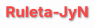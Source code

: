 # Ruleta-JyN
<!DOCTYPE html>
<html lang="es">
<head>
    <meta charset="UTF-8">
    <meta name="viewport" content="width=device-width, initial-scale=1.0">
    <title>Ruleta JyN Store</title>
   </head>
 <style>
        * {
            margin: 0;
            padding: 0;
            box-sizing: border-box;
        }

        body {
            font-family: 'Arial', sans-serif;
            background: linear-gradient(135deg, #2c2c2c 0%, #1a1a1a 100%);
            min-height: 100vh;
            display: flex;
            flex-direction: column;
            align-items: center;
            justify-content: center;
            color: white;
            overflow-x: hidden;
        }

        .header {
            display: flex;
            align-items: center;
            gap: 20px;
            margin-bottom: 30px;
        }

        .roblox-icon {
            width: 60px;
            height: 60px;
            background: #FF4444;
            border-radius: 10px;
            display: flex;
            align-items: center;
            justify-content: center;
            font-size: 24px;
            font-weight: bold;
            color: white;
            box-shadow: 0 4px 15px rgba(255, 68, 68, 0.3);
        }

        h1 {
            font-size: 2.5rem;
            font-weight: bold;
            color: #FF4444;
            text-shadow: 2px 2px 4px rgba(0,0,0,0.5);
        }

        .container {
            text-align: center;
            max-width: 1400px;
            width: 100%;
            padding: 20px;
        }

        .wheel-container {
            position: relative;
            display: inline-block;
            margin: 30px 0;
        }

        .wheel-svg {
            width: 400px;
            height: 400px;
            border-radius: 50%;
            border: 6px solid #FF4444;
            box-shadow: 0 0 30px rgba(255, 68, 68, 0.4);
            transition-timing-function: cubic-bezier(0.23, 1, 0.32, 1);
            background: #000;
        }

        .pointer {
            position: absolute;
            top: -15px;
            left: 50%;
            transform: translateX(-50%);
            width: 0;
            height: 0;
            border-left: 20px solid transparent;
            border-right: 20px solid transparent;
            border-top: 40px solid #FF4444;
            z-index: 10;
            filter: drop-shadow(0 3px 6px rgba(0,0,0,0.4));
        }

        .spin-button {
            background: linear-gradient(45deg, #FF4444, #CC3333);
            border: 2px solid #FF4444;
            padding: 15px 40px;
            font-size: 1.3rem;
            font-weight: bold;
            color: white;
            border-radius: 10px;
            cursor: pointer;
            margin: 30px 0;
            transition: all 0.3s ease;
            box-shadow: 0 4px 15px rgba(255, 68, 68, 0.3);
            text-transform: uppercase;
        }

        .spin-button:hover {
            background: linear-gradient(45deg, #CC3333, #AA2222);
            transform: translateY(-2px);
            box-shadow: 0 6px 20px rgba(255, 68, 68, 0.4);
        }

        .spin-button:disabled {
            background: #666;
            border-color: #666;
            cursor: not-allowed;
            transform: none;
        }

        .controls-grid {
            display: grid;
            grid-template-columns: 1fr 1fr;
            gap: 30px;
            margin: 30px 0;
            max-width: 1200px;
            margin-left: auto;
            margin-right: auto;
        }

        .control-panel {
            background: rgba(255, 68, 68, 0.1);
            border: 2px solid #FF4444;
            border-radius: 15px;
            padding: 25px;
        }

        .control-panel h3 {
            color: #FF4444;
            margin-bottom: 20px;
            font-size: 1.4rem;
            text-align: center;
        }

        .sections-container {
            display: flex;
            flex-direction: column;
            gap: 15px;
            margin-bottom: 20px;
        }

        .section-item {
            background: rgba(0,0,0,0.3);
            border: 1px solid #FF4444;
            border-radius: 10px;
            padding: 15px;
            display: grid;
            grid-template-columns: 2fr 80px 1fr;
            gap: 10px;
            align-items: center;
        }

        .section-item input {
            padding: 8px 12px;
            border: 2px solid #FF4444;
            border-radius: 5px;
            background: rgba(0,0,0,0.5);
            color: white;
            font-size: 1rem;
        }

        .section-item input:focus {
            outline: none;
            border-color: #FF6666;
            box-shadow: 0 0 10px rgba(255, 68, 68, 0.3);
        }

        .section-controls {
            display: flex;
            gap: 8px;
            justify-content: flex-end;
        }

        .color-picker {
            width: 35px;
            height: 35px;
            border: 2px solid #FF4444;
            border-radius: 5px;
            cursor: pointer;
            background: transparent;
        }

        .remove-btn {
            background: #FF4444;
            border: none;
            color: white;
            padding: 8px;
            border-radius: 5px;
            cursor: pointer;
            font-weight: bold;
            transition: all 0.3s ease;
            width: 35px;
            height: 35px;
            display: flex;
            align-items: center;
            justify-content: center;
        }

        .remove-btn:hover {
            background: #CC3333;
        }

        .add-section {
            background: linear-gradient(45deg, #28a745, #20c997);
            border: none;
            color: white;
            padding: 15px 30px;
            border-radius: 10px;
            cursor: pointer;
            font-weight: bold;
            font-size: 1.1rem;
            margin: 20px 10px;
            transition: all 0.3s ease;
            box-shadow: 0 4px 15px rgba(40, 167, 69, 0.3);
        }

        .add-section:hover {
            background: linear-gradient(45deg, #20c997, #17a2b8);
            transform: translateY(-2px);
        }

        .update-button {
            background: linear-gradient(45deg, #333, #555);
            border: 2px solid #FF4444;
            padding: 15px 30px;
            color: white;
            border-radius: 10px;
            cursor: pointer;
            font-weight: bold;
            font-size: 1.1rem;
            margin: 20px 10px;
            transition: all 0.3s ease;
            box-shadow: 0 4px 15px rgba(255, 68, 68, 0.3);
        }

        .update-button:hover {
            background: linear-gradient(45deg, #555, #777);
            transform: translateY(-2px);
        }

        .spin-settings {
            display: grid;
            grid-template-columns: 1fr 1fr;
            gap: 20px;
            margin-bottom: 20px;
        }

        .setting-item {
            display: flex;
            flex-direction: column;
            gap: 8px;
        }

        .setting-item label {
            color: #FF4444;
            font-weight: bold;
            font-size: 0.9rem;
        }

        .setting-item input {
            padding: 10px;
            border: 2px solid #FF4444;
            border-radius: 5px;
            background: rgba(0,0,0,0.5);
            color: white;
            font-size: 1rem;
        }

        .setting-item input:focus {
            outline: none;
            border-color: #FF6666;
            box-shadow: 0 0 10px rgba(255, 68, 68, 0.3);
        }

        .probability-display {
            background: rgba(0,0,0,0.3);
            border: 1px solid #FF4444;
            border-radius: 10px;
            padding: 20px;
            margin: 20px 0;
        }

        .probability-item {
            display: flex;
            justify-content: space-between;
            align-items: center;
            margin: 8px 0;
            padding: 8px;
            border-radius: 5px;
            background: rgba(255,255,255,0.05);
        }

        .probability-color {
            width: 20px;
            height: 20px;
            border-radius: 3px;
            border: 1px solid #fff;
            margin-right: 10px;
        }

        .links-section {
            background: rgba(0,0,0,0.5);
            border: 2px solid #FF4444;
            border-radius: 15px;
            padding: 25px;
            margin: 30px 0;
            display: flex;
            justify-content: center;
            gap: 30px;
            flex-wrap: wrap;
        }

        .link-button {
            display: flex;
            align-items: center;
            gap: 10px;
            padding: 15px 25px;
            background: linear-gradient(45deg, #FF4444, #CC3333);
            color: white;
            text-decoration: none;
            border-radius: 10px;
            font-weight: bold;
            transition: all 0.3s ease;
            box-shadow: 0 4px 15px rgba(255, 68, 68, 0.3);
        }

        .link-button:hover {
            background: linear-gradient(45deg, #CC3333, #AA2222);
            transform: translateY(-2px);
            box-shadow: 0 6px 20px rgba(255, 68, 68, 0.4);
        }

        .total-probability {
            background: rgba(255, 68, 68, 0.2);
            border: 2px solid #FF4444;
            border-radius: 10px;
            padding: 15px;
            margin: 15px 0;
            font-weight: bold;
            font-size: 1.2rem;
        }

        .error {
            color: #FF6666;
            background: rgba(255, 102, 102, 0.2);
            border: 1px solid #FF6666;
            padding: 10px;
            border-radius: 5px;
            margin: 10px 0;
        }

        .success {
            color: #28a745;
            background: rgba(40, 167, 69, 0.2);
            border: 1px solid #28a745;
            padding: 10px;
            border-radius: 5px;
            margin: 10px 0;
        }

        .result-overlay {
            position: fixed;
            top: 0;
            left: 0;
            width: 100%;
            height: 100%;
            background: rgba(0,0,0,0.9);
            display: flex;
            align-items: center;
            justify-content: center;
            z-index: 1000;
            animation: fadeIn 0.5s ease-in;
        }

        .result-content {
            background: linear-gradient(45deg, #FF4444, #CC3333);
            padding: 40px;
            border-radius: 20px;
            border: 4px solid #FF4444;
            text-align: center;
            font-size: 1.5rem;
            font-weight: bold;
            color: white;
            box-shadow: 0 10px 30px rgba(0,0,0,0.5);
            max-width: 500px;
            animation: slideIn 0.5s ease-out;
            position: relative;
            overflow: hidden;
        }

        .result-content.rare-prize {
            background: linear-gradient(45deg, #FFD700, #FFA500, #FF4500);
            border-color: #FFD700;
            animation: slideIn 0.5s ease-out, rarePulse 2s infinite;
            box-shadow: 0 0 50px rgba(255, 215, 0, 0.8);
        }

        .result-content.rare-prize::before {
            content: '';
            position: absolute;
            top: -50%;
            left: -50%;
            width: 200%;
            height: 200%;
            background: linear-gradient(45deg, transparent, rgba(255,255,255,0.3), transparent);
            animation: shine 2s infinite;
        }

        .confetti {
            position: absolute;
            width: 10px;
            height: 10px;
            background: #FFD700;
            animation: confettiFall 3s linear infinite;
        }

        @keyframes fadeIn {
            from { opacity: 0; }
            to { opacity: 1; }
        }

        @keyframes slideIn {
            from { transform: scale(0.8) translateY(-50px); opacity: 0; }
            to { transform: scale(1) translateY(0); opacity: 1; }
        }

        @keyframes rarePulse {
            0%, 100% { transform: scale(1); }
            50% { transform: scale(1.05); }
        }

        @keyframes shine {
            0% { transform: translateX(-100%) translateY(-100%) rotate(45deg); }
            100% { transform: translateX(100%) translateY(100%) rotate(45deg); }
        }

        @keyframes confettiFall {
            0% {
                transform: translateY(-100vh) rotate(0deg);
                opacity: 1;
            }
            100% {
                transform: translateY(100vh) rotate(360deg);
                opacity: 0;
            }
        }

        @media (max-width: 768px) {
            h1 {
                font-size: 2rem;
            }
            
            .wheel-svg {
                width: 320px;
                height: 320px;
            }

            .header {
                flex-direction: column;
                gap: 10px;
            }

            .controls-grid {
                grid-template-columns: 1fr;
            }

            .section-item {
                grid-template-columns: 1fr;
                gap: 10px;
            }

            .section-controls {
                justify-content: center;
            }

            .spin-settings {
                grid-template-columns: 1fr;
            }

            .links-section {
                flex-direction: column;
                align-items: center;
            }
        }
    </style>

<body>
    <div class="container">
        <div class="header">
            <div class="roblox-icon">👑</div>
            <h1>Ruleta JyN Store</h1>
            <div class="roblox-icon">👑</div>
        </div>
        
        <div class="wheel-container">
            <div class="pointer"></div>
            <canvas class="wheel-svg" id="wheelCanvas" width="400" height="400"></canvas>
        </div>

        <button class="spin-button" id="spinButton" onclick="spinWheel()">
            🎯 ¡GIRAR RULETA!
        </button>

        <div class="controls-grid">
            <!-- Panel de Secciones -->
            <div class="control-panel">
                <h3>⚙️ Configurar Secciones</h3>
                <div class="sections-container" id="sectionsContainer">
                    <!-- Las secciones se generarán dinámicamente -->
                </div>
                
                <div style="text-align: center;">
                    <button class="add-section" onclick="addSection()">+ Agregar Sección</button>
                    <button class="update-button" onclick="updateWheel()">🔄 Actualizar</button>
                </div>
                
                <div class="total-probability" id="totalProbability">
                    Total de Probabilidades: 0%
                </div>
            </div>

            <!-- Panel de Configuración de Giro -->
            <div class="control-panel">
                <h3>🎛️ Configuración de Giro</h3>
                <div class="spin-settings">
                    <div class="setting-item">
                        <label for="spinDuration">Duración (segundos)</label>
                        <input type="number" id="spinDuration" min="2" max="10" value="4" step="0.5">
                    </div>
                    <div class="setting-item">
                        <label for="spinSpeed">Velocidad (vueltas)</label>
                        <input type="number" id="spinSpeed" min="3" max="12" value="6" step="0.5">
                    </div>
                </div>
                
                <div class="probability-display">
                    <h3 style="color: #FF4444; text-align: center; margin-bottom: 15px;">📊 Probabilidades</h3>
                    <div id="probabilityList">
                        <!-- Se actualizará dinámicamente -->
                    </div>
                </div>
            </div>
        </div>

        <div class="links-section">
            <a href="https://discord.gg/XfFpMxYX8t" target="_blank" class="link-button">
                <span style="font-size: 1.5rem;">💬</span>
                <span>Únete al Discord</span>
            </a>
            <a href="https://www.roblox.com/es/communities/7588165/PUDIN-PUDIN-SORTEO#!/about" target="_blank" class="link-button">
                <span style="font-size: 1.5rem;">🎮</span>
                <span>Grupo de Roblox</span>
            </a>
        </div>
    </div>

    <script>
        let isSpinning = false;
        let currentRotation = 0;
        let sections = [
            { name: "Descuento 50%", probability: 10, color: "#FF4444", type: "discount", value: 50 },
            { name: "Descuento 20%", probability: 20, color: "#FF6666", type: "discount", value: 20 },
            { name: "Descuento 10%", probability: 30, color: "#FF8888", type: "discount", value: 10 },
            { name: "Descuento 5%", probability: 40, color: "#FFAAAA", type: "discount", value: 5 }
        ];

        // Configuración de sonidos
        const audioContext = new (window.AudioContext || window.webkitAudioContext)();
        
        function playSound(frequency, duration, type = 'sine') {
            const oscillator = audioContext.createOscillator();
            const gainNode = audioContext.createGain();
            
            oscillator.connect(gainNode);
            gainNode.connect(audioContext.destination);
            
            oscillator.frequency.value = frequency;
            oscillator.type = type;
            
            gainNode.gain.setValueAtTime(0.3, audioContext.currentTime);
            gainNode.gain.exponentialRampToValueAtTime(0.01, audioContext.currentTime + duration);
            
            oscillator.start(audioContext.currentTime);
            oscillator.stop(audioContext.currentTime + duration);
        }

        function playWinSound() {
            // Melodía de victoria
            const notes = [523, 659, 784, 1047]; // Do, Mi, Sol, Do alto
            notes.forEach((note, index) => {
                setTimeout(() => playSound(note, 0.3), index * 150);
            });
        }

        function playRareWinSound() {
            // Melodía épica para premios raros
            const notes = [
                {freq: 523, duration: 0.2}, // Do
                {freq: 659, duration: 0.2}, // Mi
                {freq: 784, duration: 0.2}, // Sol
                {freq: 1047, duration: 0.3}, // Do alto
                {freq: 1319, duration: 0.3}, // Mi alto
                {freq: 1568, duration: 0.5}  // Sol alto
            ];
            
            notes.forEach((note, index) => {
                setTimeout(() => playSound(note.freq, note.duration), index * 200);
            });
        }

        function generateSectionId() {
            return 'section_' + Math.random().toString(36).substr(2, 9);
        }

        function getRandomColor() {
            const colors = ['#FF4444', '#FF6666', '#FF8888', '#FFAAAA', '#44FF44', '#4444FF', '#FF44FF', '#44FFFF', '#FFFF44', '#FF8844', '#8844FF', '#44FF88'];
            return colors[Math.floor(Math.random() * colors.length)];
        }

        function renderSections() {
            const container = document.getElementById('sectionsContainer');
            container.innerHTML = '';

            sections.forEach((section, index) => {
                const sectionDiv = document.createElement('div');
                sectionDiv.className = 'section-item';
                sectionDiv.innerHTML = `
                    <input type="text" placeholder="Nombre" value="${section.name}" onchange="updateSectionName(${index}, this.value)">
                    <input type="number" placeholder="%" value="${section.probability}" min="0" max="100" onchange="updateSectionProbability(${index}, this.value)">
                    <div class="section-controls">
                        <input type="color" class="color-picker" value="${section.color}" onchange="updateSectionColor(${index}, this.value)">
                        <button class="remove-btn" onclick="removeSection(${index})" ${sections.length <= 2 ? 'disabled' : ''}>🗑️</button>
                    </div>
                `;
                container.appendChild(sectionDiv);
            });

            updateProbabilityDisplay();
        }

        function addSection() {
            const newSection = {
                name: `Nueva Sección ${sections.length + 1}`,
                probability: 0,
                color: getRandomColor(),
                type: "custom",
                value: 0
            };
            sections.push(newSection);
            renderSections();
        }

        function removeSection(index) {
            if (sections.length > 2) {
                sections.splice(index, 1);
                renderSections();
            }
        }

        function updateSectionName(index, value) {
            sections[index].name = value;
            updateProbabilityDisplay();
        }

        function updateSectionProbability(index, value) {
            sections[index].probability = Math.max(0, Math.min(100, parseFloat(value) || 0));
            updateProbabilityDisplay();
        }

        function updateSectionColor(index, value) {
            sections[index].color = value;
            updateProbabilityDisplay();
        }

        function updateProbabilityDisplay() {
            const totalProbability = sections.reduce((sum, section) => sum + section.probability, 0);
            const totalElement = document.getElementById('totalProbability');
            
            if (totalProbability === 100) {
                totalElement.innerHTML = `<span class="success">✅ Total: ${totalProbability}%</span>`;
            } else {
                totalElement.innerHTML = `<span class="error">⚠️ Total: ${totalProbability}% (debe ser 100%)</span>`;
            }

            const probabilityList = document.getElementById('probabilityList');
            probabilityList.innerHTML = '';

            sections.forEach(section => {
                const item = document.createElement('div');
                item.className = 'probability-item';
                item.innerHTML = `
                    <div style="display: flex; align-items: center;">
                        <div class="probability-color" style="background-color: ${section.color};"></div>
                        <span>${section.name}</span>
                    </div>
                    <span style="color: ${section.color}; font-weight: bold;">${section.probability}%</span>
                `;
                probabilityList.appendChild(item);
            });
        }

        function updateWheel() {
            const totalProbability = sections.reduce((sum, section) => sum + section.probability, 0);
            
            if (totalProbability !== 100) {
                alert('⚠️ El total de probabilidades debe ser exactamente 100%');
                return;
            }

            if (sections.length < 2) {
                alert('⚠️ Debe haber al menos 2 secciones');
                return;
            }

            drawWheel();
            alert('✅ Ruleta actualizada correctamente');
        }

        function drawWheel() {
            const canvas = document.getElementById('wheelCanvas');
            const ctx = canvas.getContext('2d');
            const centerX = canvas.width / 2;
            const centerY = canvas.height / 2;
            const radius = 180;

            ctx.clearRect(0, 0, canvas.width, canvas.height);

            if (sections.length === 0) return;

            const totalAngle = 2 * Math.PI;
            let currentAngle = -Math.PI / 2;

            sections.forEach((section) => {
                if (section.probability > 0) {
                    const sectionAngle = (section.probability / 100) * totalAngle;
                    const endAngle = currentAngle + sectionAngle;

                    ctx.beginPath();
                    ctx.moveTo(centerX, centerY);
                    ctx.arc(centerX, centerY, radius, currentAngle, endAngle);
                    ctx.closePath();
                    ctx.fillStyle = section.color;
                    ctx.fill();
                    ctx.strokeStyle = '#000';
                    ctx.lineWidth = 2;
                    ctx.stroke();

                    if (sectionAngle > 0.2) {
                        const textAngle = currentAngle + sectionAngle / 2;
                        const textDistance = radius * 0.7;
                        const textX = centerX + Math.cos(textAngle) * textDistance;
                        const textY = centerY + Math.sin(textAngle) * textDistance;

                        ctx.save();
                        ctx.translate(textX, textY);
                        
                        let rotationAngle = textAngle;
                        if (textAngle > Math.PI / 2 && textAngle < 3 * Math.PI / 2) {
                            rotationAngle += Math.PI;
                        }
                        ctx.rotate(rotationAngle);
                        
                        ctx.fillStyle = '#FFFFFF';
                        ctx.strokeStyle = '#000000';
                        ctx.lineWidth = 2;
                        ctx.font = 'bold 12px Arial';
                        ctx.textAlign = 'center';
                        ctx.textBaseline = 'middle';
                        
                        ctx.strokeText(section.name, 0, 0);
                        ctx.fillText(section.name, 0, 0);
                        
                        ctx.restore();
                    }

                    currentAngle = endAngle;
                }
            });
            
            ctx.beginPath();
            ctx.arc(centerX, centerY, 25, 0, 2 * Math.PI);
            ctx.fillStyle = '#FF4444';
            ctx.fill();
            ctx.strokeStyle = '#000';
            ctx.lineWidth = 3;
            ctx.stroke();
            
            ctx.fillStyle = 'white';
            ctx.font = 'bold 16px Arial';
            ctx.textAlign = 'center';
            ctx.textBaseline = 'middle';
            ctx.fillText('R$', centerX, centerY);
        }

        function getWinningSectionFromAngle(finalAngle) {
            const normalizedAngle = ((finalAngle % 360) + 360) % 360;
            const pointerAngle = (360 - normalizedAngle) % 360;
            
            let accumulatedAngle = 0;
            for (let i = 0; i < sections.length; i++) {
                const sectionAngle = (sections[i].probability / 100) * 360;
                if (pointerAngle >= accumulatedAngle && pointerAngle < accumulatedAngle + sectionAngle) {
                    return { section: sections[i], index: i };
                }
                accumulatedAngle += sectionAngle;
            }
            
            return { section: sections[0], index: 0 };
        }

        function createConfetti() {
            const colors = ['#FFD700', '#FF4500', '#FF69B4', '#00CED1', '#32CD32', '#FF1493'];
            
            for (let i = 0; i < 50; i++) {
                const confetti = document.createElement('div');
                confetti.className = 'confetti';
                confetti.style.backgroundColor = colors[Math.floor(Math.random() * colors.length)];
                confetti.style.left = Math.random() * 100 + '%';
                confetti.style.animationDelay = Math.random() * 3 + 's';
                confetti.style.animationDuration = (Math.random() * 3 + 2) + 's';
                document.body.appendChild(confetti);
                
                setTimeout(() => {
                    confetti.remove();
                }, 5000);
            }
        }

function spinWheel() {
            if (isSpinning) return;
            
            const totalProbability = sections.reduce((sum, section) => sum + section.probability, 0);
            if (totalProbability !== 100) {
                alert('⚠️ Configura las probabilidades correctamente antes de girar (debe sumar 100%)');
                return;
            }

            if (sections.length === 0) {
                alert('⚠️ Agrega al menos una sección para girar');
                return;
            }

            isSpinning = true;
            const spinButton = document.getElementById('spinButton');
            spinButton.disabled = true;
            spinButton.textContent = '🌀 GIRANDO...';

            // Obtener configuración de giro
            const duration = parseFloat(document.getElementById('spinDuration').value) * 1000;
            const speed = parseFloat(document.getElementById('spinSpeed').value);

            // Calcular ángulo final basado en probabilidades
            const randomValue = Math.random() * 100;
            let accumulatedProbability = 0;
            let targetSection = sections[0];
            let targetIndex = 0;

            for (let i = 0; i < sections.length; i++) {
                if (randomValue < accumulatedProbability + sections[i].probability) {
                    targetSection = sections[i];
                    targetIndex = i;
                    break;
                }
                accumulatedProbability += sections[i].probability;
            }

            // Calcular el ángulo donde debe detenerse
            let targetAngle = 90; // Empezamos en 90 grados (arriba donde está la flecha)
            for (let i = 0; i < targetIndex; i++) {
                targetAngle += (sections[i].probability / 100) * 360;
            }
            // Agregar una posición aleatoria dentro de la sección objetivo
            targetAngle += (sections[targetIndex].probability / 100) * 360 * Math.random();

            // Calcular rotación final (múltiples vueltas + posición final)
            const finalRotation = currentRotation + (speed * 360) + targetAngle;

            // Aplicar animación
            const canvas = document.getElementById('wheelCanvas');
            canvas.style.transition = `transform ${duration}ms cubic-bezier(0.23, 1, 0.32, 1)`;
            canvas.style.transform = `rotate(${finalRotation}deg)`;

            // Sonido de giro
            playSpinSound();

            currentRotation = finalRotation;

            // Resultado después de la animación
            setTimeout(() => {
                isSpinning = false;
                spinButton.disabled = false;
                spinButton.textContent = '🎯 ¡GIRAR RULETA!';
                
                // Verificar qué sección ganó basándose en la posición final de la flecha
                const winningSection = getWinningSectionFromAngle(finalRotation);
                showResult(winningSection.section);
            }, duration);
        }

        function playSpinSound() {
            // Sonido de giro progresivo
            let frequency = 200;
            const interval = setInterval(() => {
                playSound(frequency, 0.1, 'square');
                frequency += 20;
                if (frequency > 800) frequency = 200;
            }, 100);

            setTimeout(() => {
                clearInterval(interval);
            }, parseFloat(document.getElementById('spinDuration').value) * 1000);
        }

        function showResult(section) {
            // Determinar si es premio raro (probabilidad <= 15%)
            const isRare = section.probability <= 15;
            
            // Crear overlay de resultado
            const overlay = document.createElement('div');
            overlay.className = 'result-overlay';
            overlay.onclick = () => overlay.remove();

            const content = document.createElement('div');
            content.className = isRare ? 'result-content rare-prize' : 'result-content';
            
            let resultText = `🎉 ¡FELICIDADES! 🎉<br><br>`;
            resultText += `<div style="font-size: 2rem; margin: 20px 0;">${section.name}</div>`;
            
            if (section.type === 'discount') {
                resultText += `<div style="font-size: 1.2rem; opacity: 0.9;">¡Obtuviste un descuento del ${section.value}%!</div>`;
            } else {
                resultText += `<div style="font-size: 1.2rem; opacity: 0.9;">¡Has ganado este increíble premio!</div>`;
            }
            
            resultText += `<br><div style="font-size: 0.9rem; opacity: 0.7;">Haz clic para cerrar</div>`;
            
            content.innerHTML = resultText;
            overlay.appendChild(content);
            document.body.appendChild(overlay);

            // Efectos especiales para premios raros
            if (isRare) {
                playRareWinSound();
                createConfetti();
            } else {
                playWinSound();
            }

            // Auto-cerrar después de 10 segundos
            setTimeout(() => {
                if (overlay.parentNode) {
                    overlay.remove();
                }
            }, 10000);
        }

        // Inicialización
        document.addEventListener('DOMContentLoaded', function() {
            renderSections();
            drawWheel();
            
            // Permitir audio después de interacción del usuario
            document.addEventListener('click', function initAudio() {
                if (audioContext.state === 'suspended') {
                    audioContext.resume();
                }
                document.removeEventListener('click', initAudio);
            });
        });

        // Funciones adicionales para mejorar la experiencia
        function resetWheel() {
            if (isSpinning) return;
            
            const canvas = document.getElementById('wheelCanvas');
            canvas.style.transition = 'transform 1s ease-out';
            canvas.style.transform = 'rotate(0deg)';
            currentRotation = 0;
        }

        function exportConfiguration() {
            const config = {
                sections: sections,
                spinDuration: document.getElementById('spinDuration').value,
                spinSpeed: document.getElementById('spinSpeed').value
            };
            
            const dataStr = JSON.stringify(config, null, 2);
            const dataBlob = new Blob([dataStr], {type: 'application/json'});
            const url = URL.createObjectURL(dataBlob);
            
            const link = document.createElement('a');
            link.href = url;
            link.download = 'ruleta_config.json';
            link.click();
            
            URL.revokeObjectURL(url);
        }

        function importConfiguration(event) {
            const file = event.target.files[0];
            if (!file) return;
            
            const reader = new FileReader();
            reader.onload = function(e) {
                try {
                    const config = JSON.parse(e.target.result);
                    
                    if (config.sections && Array.isArray(config.sections)) {
                        sections = config.sections;
                        renderSections();
                        drawWheel();
                    }
                    
                    if (config.spinDuration) {
                        document.getElementById('spinDuration').value = config.spinDuration;
                    }
                    
                    if (config.spinSpeed) {
                        document.getElementById('spinSpeed').value = config.spinSpeed;
                    }
                    
                    alert('✅ Configuración importada correctamente');
                } catch (error) {
                    alert('❌ Error al importar configuración: ' + error.message);
                }
            };
            reader.readAsText(file);
        }

        // Funciones de validación
        function validateProbabilities() {
            const total = sections.reduce((sum, section) => sum + section.probability, 0);
            return total === 100;
        }

        function autoAdjustProbabilities() {
            if (sections.length === 0) return;
            
            const evenProbability = Math.floor(100 / sections.length);
            const remainder = 100 - (evenProbability * sections.length);
            
            sections.forEach((section, index) => {
                section.probability = evenProbability + (index < remainder ? 1 : 0);
            });
            
            renderSections();
            drawWheel();
        }

        // Agregar botones adicionales al HTML
        function addExtraControls() {
            const controlsSection = document.querySelector('.control-panel');
            const extraButtons = document.createElement('div');
            extraButtons.style.textAlign = 'center';
            extraButtons.style.marginTop = '20px';
            extraButtons.innerHTML = `
                <button class="update-button" onclick="resetWheel()" style="margin: 5px;">🔄 Resetear</button>
                <button class="update-button" onclick="autoAdjustProbabilities()" style="margin: 5px;">⚡ Auto-Ajustar</button>
                <button class="update-button" onclick="exportConfiguration()" style="margin: 5px;">💾 Exportar</button>
                <input type="file" id="importFile" accept=".json" onchange="importConfiguration(event)" style="display: none;">
                <button class="update-button" onclick="document.getElementById('importFile').click()" style="margin: 5px;">📁 Importar</button>
            `;
            controlsSection.appendChild(extraButtons);
        }

        // Ejecutar cuando la página esté lista
        window.addEventListener('load', function() {
            setTimeout(addExtraControls, 100);
        });
    </script>
</body>
</html>
